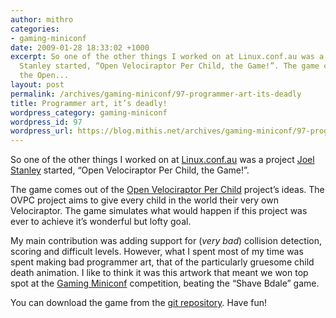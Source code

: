 ```yaml
---
author: mithro
categories:
- gaming-miniconf
date: 2009-01-28 18:33:02 +1000
excerpt: So one of the other things I worked on at Linux.conf.au was a project Joel
  Stanley started, “Open Velociraptor Per Child, the Game!”. The game comes out of
  the Open...
layout: post
permalink: /archives/gaming-miniconf/97-programmer-art-its-deadly
title: Programmer art, it’s deadly!
wordpress_category: gaming-miniconf
wordpress_id: 97
wordpress_url: https://blog.mithis.net/archives/gaming-miniconf/97-programmer-art-its-deadly
---
```


<div class="entry-content">
<p>So one of the other things I worked on at <a href="http://linux.conf.au/">Linux.conf.au</a> was a project <a href="http://shenki.net">Joel Stanley</a> started, “Open Velociraptor Per Child, the Game!”.</p>
<p>The game comes out of the <a href="http://velociraptorz.org/">Open Velociraptor Per Child</a> project’s ideas. The OVPC project aims to give every child in the world their very own Velociraptor. The game simulates what would happen if this project was ever to achieve it’s wonderful but lofty goal.</p>
<p>My main contribution was adding support for (<i>very bad</i>) collision detection, scoring and difficult levels. However, what I spent most of my time was spent making bad programmer art, that of the particularly gruesome child death animation. I like to think it was this artwork that meant we won top spot at the <a href="http://games.sericyb.com.au/">Gaming Miniconf</a> competition, beating the “Shave Bdale” game.</p>
<p>You can download the game from the <a href="http://git.sugarlabs.org/projects/one-velociraptor-per-child">git repository</a>. Have fun!</p>
</div>
